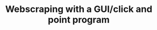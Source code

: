 ---
title: Webscraping with a GUI/click and point program
nav: Content
topics: Markdown; Includes
description: >
    This section has example Bootstrap feature includes that can be used to add some interest to your lesson content. Directly below this is an example video embed!
youtubeid: moJgWrD6dwg
---